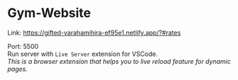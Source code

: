 # Gym-Website

Link: https://gifted-varahamihira-ef95e1.netlify.app/?#rates

Port: 5500  
Run server with `Live Server` extension for VSCode.  
_This is a browser extension that helps you to live reload feature for dynamic pages._
